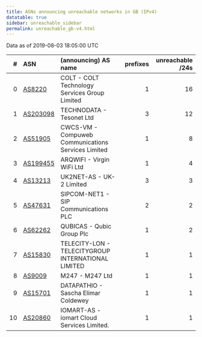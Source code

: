 ```yaml
---
title: ASNs announcing unreachable networks in GB (IPv4)
datatable: true
sidebar: unreachable_sidebar
permalink: unreachable_gb-v4.html
---
```


Data as of 2019-08-03 18:05:00 UTC


<div class="datatable-begin"></div>

|   # | ASN                                      | (announcing) AS name                               |   prefixes |   unreachable /24s |
|----:|:-----------------------------------------|:---------------------------------------------------|-----------:|-------------------:|
|   0 | [AS8220](unreachable_AS8220-v4.html)     | COLT - COLT Technology Services Group Limited      |          1 |                 16 |
|   1 | [AS203098](unreachable_AS203098-v4.html) | TECHNODATA - Tesonet Ltd                           |          3 |                 12 |
|   2 | [AS51905](unreachable_AS51905-v4.html)   | CWCS-VM - Compuweb Communications Services Limited |          1 |                  8 |
|   3 | [AS199455](unreachable_AS199455-v4.html) | ARQWIFI - Virgin WiFi Ltd                          |          1 |                  4 |
|   4 | [AS13213](unreachable_AS13213-v4.html)   | UK2NET-AS - UK-2 Limited                           |          3 |                  3 |
|   5 | [AS47631](unreachable_AS47631-v4.html)   | SIPCOM-NET1 - SIP Communications PLC               |          2 |                  2 |
|   6 | [AS62262](unreachable_AS62262-v4.html)   | QUBICAS - Qubic Group Plc                          |          1 |                  2 |
|   7 | [AS15830](unreachable_AS15830-v4.html)   | TELECITY-LON - TELECITYGROUP INTERNATIONAL LIMITED |          1 |                  1 |
|   8 | [AS9009](unreachable_AS9009-v4.html)     | M247 - M247 Ltd                                    |          1 |                  1 |
|   9 | [AS15701](unreachable_AS15701-v4.html)   | DATAPATHIO - Sascha Elimar Coldewey                |          1 |                  1 |
|  10 | [AS20860](unreachable_AS20860-v4.html)   | IOMART-AS - iomart Cloud Services Limited.         |          1 |                  1 |

<div class="datatable-end"></div>